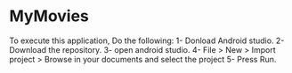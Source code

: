 # MyMovies

To execute this application, Do the following: 
1- Donload Android studio. 
2- Download the repository.
3- open android studio. 
4- File > New > Import project > Browse in your documents and select the project 
5- Press Run. 
